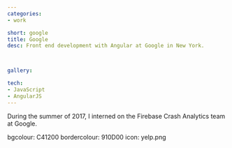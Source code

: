 ```yaml
---
categories:
- work

short: google
title: Google
desc: Front end development with Angular at Google in New York.



gallery:

tech:
- JavaScript
- AngularJS
---
```

During the summer of 2017, I interned on the Firebase Crash Analytics team at Google.

bgcolour: C41200
bordercolour: 910D00
icon: yelp.png
